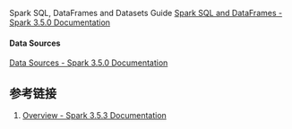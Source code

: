 Spark SQL, DataFrames and Datasets Guide
[Spark SQL and DataFrames - Spark 3.5.0 Documentation](https://spark.apache.org/docs/latest/sql-programming-guide.html)

#### Data Sources
[Data Sources - Spark 3.5.0 Documentation](https://spark.apache.org/docs/latest/sql-data-sources.html)

## 参考链接

1. [Overview - Spark 3.5.3 Documentation](https://spark.apache.org/docs/latest/index.html#where-to-go-from-here)